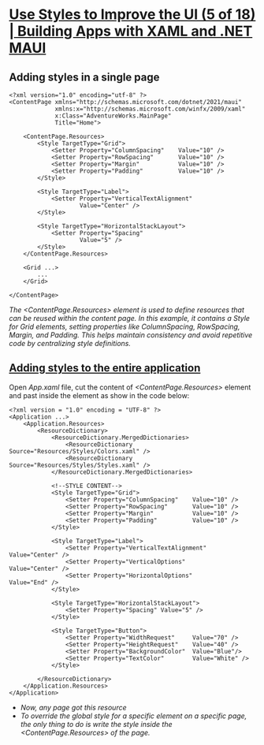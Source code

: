 # [Use Styles to Improve the UI (5 of 18) | Building Apps with XAML and .NET MAUI](https://youtu.be/rHflpkCZeF8?si=RKVjBd9Sxe2MH54j)

## Adding styles in a single page

```
<?xml version="1.0" encoding="utf-8" ?>
<ContentPage xmlns="http://schemas.microsoft.com/dotnet/2021/maui"
             xmlns:x="http://schemas.microsoft.com/winfx/2009/xaml"
             x:Class="AdventureWorks.MainPage"
             Title="Home">

    <ContentPage.Resources>
        <Style TargetType="Grid">
            <Setter Property="ColumnSpacing"    Value="10" />
            <Setter Property="RowSpacing"       Value="10" />
            <Setter Property="Margin"           Value="10" />
            <Setter Property="Padding"          Value="10" />
        </Style>

        <Style TargetType="Label">
            <Setter Property="VerticalTextAlignment"
                    Value="Center" />
        </Style>

        <Style TargetType="HorizontalStackLayout">
            <Setter Property="Spacing"
                    Value="5" />
        </Style>
    </ContentPage.Resources>
    
    <Grid ...>
        ...
    </Grid>

</ContentPage>
```

*The <ContentPage.Resources> element is used to define resources that can be reused within the content page. In this example, it contains a Style for Grid elements, setting properties like ColumnSpacing, RowSpacing, Margin, and Padding. This helps maintain consistency and avoid repetitive code by centralizing style definitions.*

## [Adding styles to the entire application](https://youtu.be/rHflpkCZeF8?t=311)

Open *App.xaml* file, cut the content of *<ContentPage.Resources>* element and past inside the *<ResourceDictionary>* element as show in the code below:

```
<?xml version = "1.0" encoding = "UTF-8" ?>
<Application ...>
    <Application.Resources>
        <ResourceDictionary>
            <ResourceDictionary.MergedDictionaries>
                <ResourceDictionary Source="Resources/Styles/Colors.xaml" />
                <ResourceDictionary Source="Resources/Styles/Styles.xaml" />
            </ResourceDictionary.MergedDictionaries>

            <!--STYLE CONTENT-->
            <Style TargetType="Grid">
                <Setter Property="ColumnSpacing"    Value="10" />
                <Setter Property="RowSpacing"       Value="10" />
                <Setter Property="Margin"           Value="10" />
                <Setter Property="Padding"          Value="10" />
            </Style>

            <Style TargetType="Label">
                <Setter Property="VerticalTextAlignment"    Value="Center" />
                <Setter Property="VerticalOptions"          Value="Center" />
                <Setter Property="HorizontalOptions"        Value="End" />
            </Style>

            <Style TargetType="HorizontalStackLayout">
                <Setter Property="Spacing" Value="5" />
            </Style>

            <Style TargetType="Button">
                <Setter Property="WidthRequest"     Value="70" />
                <Setter Property="HeightRequest"    Value="40" />
                <Setter Property="BackgroundColor"  Value="Blue"/>
                <Setter Property="TextColor"        Value="White" />
            </Style>

        </ResourceDictionary>
    </Application.Resources>
</Application>
```

* *Now, any page got this resource*
* *To override the global style for a specific element on a specific page, the only thing to do is write the style inside the <ContentPage.Resources> of the page.*